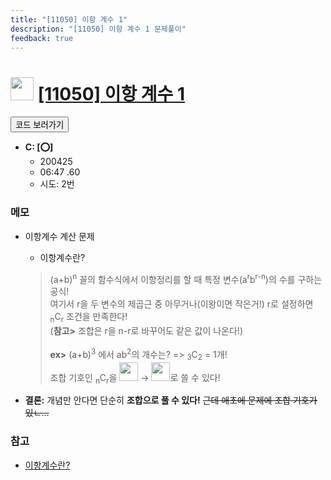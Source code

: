 ```yaml
---
title: "[11050] 이항 계수 1"
description: "[11050] 이항 계수 1 문제풀이"
feedback: true
---
```

<h1><img src="https://doky.space/assets/icpclev/b1.svg" height="37px"> <a href="http://icpc.me/11050">[11050] 이항 계수 1</a></h1>

<a href="https://github.com/DokySp/acmicpc-practice/tree/master/11050"><button class="btn btn-info">코드 보러가기</button></a>

- **C: [:o:]**
  - 200425
  - 06:47 .60
  - 시도: 2번

### 메모
 - 이항계수 계산 문제
    - 이항계수란?
    > (a+b)<sup>n</sup> 꼴의 함수식에서 이항정리를 할 때 특정 변수(a<sup>r</sup>b<sup>r-n</sup>)의 수를 구하는 공식!<br>
    > 여기서 r을 두 변수의 제곱근 중 아무거나(이왕이면 작은거!) r로 설정하면 <sub>n</sub>C<sub>r</sub> 조건을 만족한다!<br>(**참고>** 조합은 r을 n-r로 바꾸어도 같은 값이 나온다!)<br><br>
    > **ex>** (a+b)<sup>3</sup> 에서 ab<sup>2</sup>의 개수는? => <sub>3</sub>C<sub>2</sub> = 1개!<br>
    > 조합 기호인 <sub>n</sub>C<sub>r</sub>을 <img height=30 src="https://wikimedia.org/api/rest_v1/media/math/render/svg/08bdf0fff474c26293414f9eb01ab4bc73ef941f"> → <img height=30 src="https://wikimedia.org/api/rest_v1/media/math/render/svg/813f7124a61dac205542db3f8491b36cb306453a">로 쓸 수 있다!

 - **결론:** 개념만 안다면 단순히 **조합으로 풀 수 있다!** ~~근데 애초에 문제에 조합 기호가 있ㄴ...~~
    

### 참고
 - [이항계수란?](https://j1w2k3.tistory.com/747)
